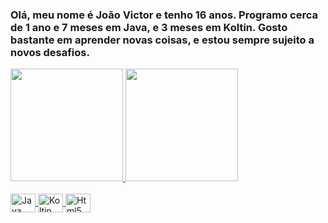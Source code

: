 ### Olá, meu nome é João Victor e tenho 16 anos. Programo cerca de 1 ano e 7 meses em Java, e 3 meses em Koltin. Gosto bastante em aprender novas coisas, e estou sempre sujeito a novos desafios.
<div style="display: inline_block">
  <a href="https://github.com/oJVzinn">
  <img height="180em" src="https://github-readme-stats.vercel.app/api?username=oJVzinn&show_icons=true&theme=highcontrast&count_private=true"/>
  <img height="180em" src="https://github-readme-stats.vercel.app/api/top-langs/?username=oJVzinn&layout=compact&theme=highcontrast"/>
</div>
<div style="display: inline_block"><br>
  <img align="center" alt="Java" height="30" width="40" src="https://cdn.jsdelivr.net/gh/devicons/devicon/icons/java/java-original-wordmark.svg">
  <img align="center" alt="Koltin" height="30" width="40" src="https://cdn.jsdelivr.net/gh/devicons/devicon/icons/kotlin/kotlin-original.svg">
  <img align="center" alt="Html5" height="30" width="40" src="https://cdn.jsdelivr.net/gh/devicons/devicon/icons/html5/html5-original.svg">
</div>

